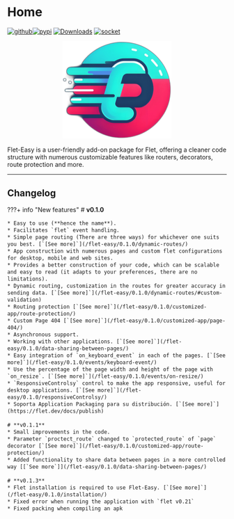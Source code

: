 # Home

[![github](https://img.shields.io/badge/my_profile-000?style=for-the-badge&logo=github&logoColor=white)](https://github.com/Daxexs)[![pypi](https://img.shields.io/badge/Pypi-0A66C2?style=for-the-badge&logo=pypi&logoColor=white)](https://pypi.org/project/flet-easy)
[![Downloads](https://static.pepy.tech/badge/flet-easy)](https://pepy.tech/project/flet-easy)
[![socket](https://socket.dev/api/badge/pypi/package/flet-easy/0.2.2#1725204521828)](https://socket.dev/pypi/package/flet-easy)

<div align="center">
    <img src="assets/images/logo.png" alt="logo" width="250">
</div>

Flet-Easy is a user-friendly add-on package for Flet, offering a cleaner code structure with numerous customizable features like routers, decorators, route protection and more.

---

## Changelog

???+ info "New features"
    # **v0.1.0**

    * Easy to use (**hence the name**).
    * Facilitates `flet` event handling.
    * Simple page routing (There are three ways) for whichever one suits you best. [`[See more]`](/flet-easy/0.1.0/dynamic-routes/)
    * App construction with numerous pages and custom flet configurations for desktop, mobile and web sites.
    * Provides a better construction of your code, which can be scalable and easy to read (it adapts to your preferences, there are no limitations).
    * Dynamic routing, customization in the routes for greater accuracy in sending data. [`[See more]`](/flet-easy/0.1.0/dynamic-routes/#custom-validation)
    * Routing protection [`[See more]`](/flet-easy/0.1.0/customized-app/route-protection/)
    * Custom Page 404 [`[See more]`](/flet-easy/0.1.0/customized-app/page-404/)
    * Asynchronous support.
    * Working with other applications. [`[See more]`](/flet-easy/0.1.0/data-sharing-between-pages/)
    * Easy integration of `on_keyboard_event` in each of the pages. [`[See more]`](/flet-easy/0.1.0/events/keyboard-event/)
    * Use the percentage of the page width and height of the page with `on_resize`. [`[See more]`](/flet-easy/0.1.0/events/on-resize/)
    * `ResponsiveControlsy` control to make the app responsive, useful for desktop applications. [`[See more]`](/flet-easy/0.1.0/responsiveControlsy/)
    * Soporta Application Packaging para su distribución. [`[See more]`](https://flet.dev/docs/publish)

    # **v0.1.1**
    * Small improvements in the code.
    * Parameter `proctect_route` changed to `protected_route` of `page` decorator [`[See more]`](/flet-easy/0.1.0/customized-app/route-protection/)
    * Added functionality to share data between pages in a more controlled way [[`See more`]](/flet-easy/0.1.0/data-sharing-between-pages/)

    # **v0.1.3**
    * Flet installation is required to use Flet-Easy. [`[See more]`](/flet-easy/0.1.0/installation/)
    * Fixed error when running the application with `flet v0.21`
    * Fixed packing when compiling an apk
